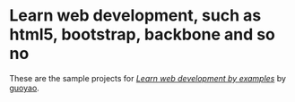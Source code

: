 # Learn web development, such as html5, bootstrap, backbone and so no

These are the sample projects for
[*Learn web development by examples*](http://www.guoyao.me/)
by [guoyao](http://www.guoyao.me/).
